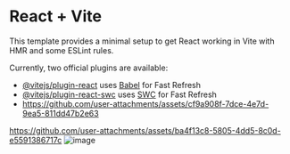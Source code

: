 # React + Vite

This template provides a minimal setup to get React working in Vite with HMR and some ESLint rules.

Currently, two official plugins are available:

- [@vitejs/plugin-react](https://github.com/vitejs/vite-plugin-react/blob/main/packages/plugin-react/README.md) uses [Babel](https://babeljs.io/) for Fast Refresh
- [@vitejs/plugin-react-swc](https://github.com/vitejs/vite-plugin-react-swc) uses [SWC](https://swc.rs/) for Fast Refresh
- https://github.com/user-attachments/assets/cf9a908f-7dce-4e7d-9ea5-811dd47b2e63









https://github.com/user-attachments/assets/ba4f13c8-5805-4dd5-8c0d-e5591386717c
![image](https://github.com/user-attachments/assets/2572e9ba-d969-475f-8ea1-bf2d3798fc92)


